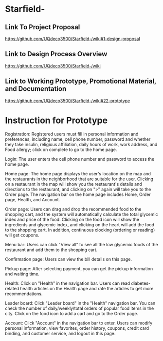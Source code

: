 # Starfield-

## Link To Project Proposal
https://github.com/UQdeco3500/Starfield-/wiki#1-design-proposal

## Link to Design Process Overview
https://github.com/UQdeco3500/Starfield-/wiki

## Link to Working Prototype, Promotional Material, and Documentation
https://github.com/UQdeco3500/Starfield-/wiki#22-prototype

# Instruction for Prototype
Registration: Registered users must fill in personal information and preferences, including name, cell phone number, password and whether they take insulin, religious affiliation, daily hours of work, work address, and Food allergy; click on complete to go to the home page.

Login: The user enters the cell phone number and password to access the home page.

Home page: The home page displays the user's location on the map and the restaurants in the neighborhood that are suitable for the user. Clicking on a restaurant in the map will show you the restaurant's details and directions to the restaurant, and clicking on ">" again will take you to the Order page. The navigation bar on the home page includes Home, Order page, Health, and Account.

Order page: Users can drag and drop the recommended food to the shopping cart, and the system will automatically calculate the total glycemic index and price of the food. Clicking on the food icon will show the ingredients and glycemic index, and clicking on the heart will add the food to the shopping cart. In addition, continuous clocking (ordering or reading) will get coupons.

Menu bar: Users can click "View all" to see all the low glycemic foods of the restaurant and add them to the shopping cart.

Confirmation page: Users can view the bill details on this page.

Pickup page: After selecting payment, you can get the pickup information and waiting time.

Health: Click on "Health" in the navigation bar. Users can read diabetes-related health articles on the Health page and rate the articles to get more recommendations.

Leader board: Click "Leader board" in the "Health" navigation bar. You can check the number of daily/weekly/total orders of popular food items in the city. Click on the food icon to add a cart and go to the Order page.

Account: Click "Account" in the navigation bar to enter. Users can modify personal information, view favorites, order history, coupons, credit card binding, and customer service, and logout in this page.
